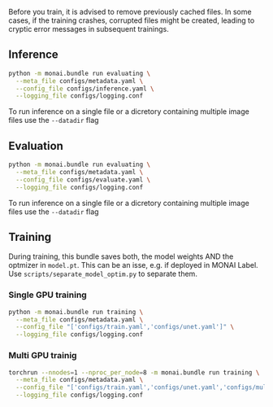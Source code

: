Before you train, it is advised to remove previously cached files. In some cases, if the training crashes, corrupted files might be created, leading to cryptic error messages in subsequent trainings. 

## Inference

```bash
python -m monai.bundle run evaluating \
  --meta_file configs/metadata.yaml \
  --config_file configs/inference.yaml \
  --logging_file configs/logging.conf
```
To run inference on a single file or a dicretory containing multiple image files use the `--datadir` flag

## Evaluation

```bash
python -m monai.bundle run evaluating \
  --meta_file configs/metadata.yaml \
  --config_file configs/evaluate.yaml \
  --logging_file configs/logging.conf
```
To run inference on a single file or a dicretory containing multiple image files use the `--datadir` flag

## Training

During training, this bundle saves both, the model weights AND the optmizer in `model.pt`. This can be an isse, e.g. if deployed in MONAI Label. Use `scripts/separate_model_optim.py` to separate them. 

### Single GPU training

```bash
python -m monai.bundle run training \
  --meta_file configs/metadata.yaml \
  --config_file "['configs/train.yaml','configs/unet.yaml']" \
  --logging_file configs/logging.conf
```

### Multi GPU trainig

```bash
torchrun --nnodes=1 --nproc_per_node=8 -m monai.bundle run training \
  --meta_file configs/metadata.yaml \
  --config_file "['configs/train.yaml','configs/unet.yaml','configs/multi_gpu_train.yaml']" \
  --logging_file configs/logging.conf
```

